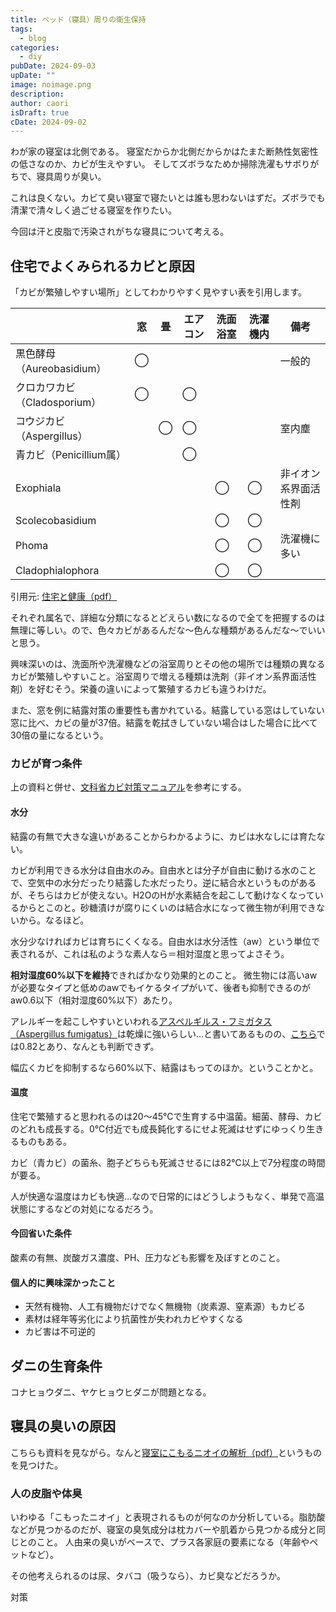 ```yaml
---
title: ベッド（寝具）周りの衛生保持
tags:
  - blog
categories:
  - diy
pubDate: 2024-09-03
upDate: ""
image: noimage.png
description: 
author: caori
isDraft: true
cDate: 2024-09-02
---
```

わが家の寝室は北側である。
寝室だからか北側だからかはたまた断熱性気密性の低さなのか、カビが生えやすい。
そしてズボラなためか掃除洗濯もサボりがちで、寝具周りが臭い。

これは良くない。カビて臭い寝室で寝たいとは誰も思わないはずだ。ズボラでも清潔で清々しく過ごせる寝室を作りたい。

今回は汗と皮脂で汚染されがちな寝具について考える。

## 住宅でよくみられるカビと原因

「カビが繁殖しやすい場所」としてわかりやすく見やすい表を引用します。

|                      | 窓   | 畳   | エアコン | 洗面浴室 | 洗濯機内 | 備考         |
| -------------------- | --- | --- | ---- | ---- | ---- | ---------- |
| 黒色酵母（Aureobasidium）  | ◯   |     |      |      |      | 一般的        |
| クロカワカビ（Cladosporium） | ◯   |     | ◯    |      |      |            |
| コウジカビ（Aspergillus）   |     | ◯   | ◯    |      |      | 室内塵        |
| 青カビ（Penicillium属）    |     |     | ◯    |      |      |            |
| Exophiala            |     |     |      | ◯    | ◯    | 非イオン系界面活性剤 |
| Scolecobasidium      |     |     |      | ◯    | ◯    |            |
| Phoma                |     |     |      | ◯    | ◯    | 洗濯機に多い     |
| Cladophialophora     |     |     |      | ◯    | ◯    |            |

引用元: [住宅と健康（pdf）](https://www.google.com/url?sa=t&source=web&rct=j&opi=89978449&url=https://www.jstage.jst.go.jp/article/seikatsueisei1957/34/4/34_4_179/_pdf/-char/ja&ved=2ahUKEwi_rO60jqSIAxXEa_UHHRi4ADAQFnoECCUQAQ&usg=AOvVaw1u07jdqgoOOoain6OtpbIe)

それぞれ属名で、詳細な分類になるとどえらい数になるので全てを把握するのは無理に等しい。ので、色々カビがあるんだな〜色んな種類があるんだな〜でいいと思う。

興味深いのは、洗面所や洗濯機などの浴室周りとその他の場所では種類の異なるカビが繁殖しやすいこと。浴室周りで増える種類は洗剤（非イオン系界面活性剤）を好むそう。栄養の違いによって繁殖するカビも違うわけだ。

また、窓を例に結露対策の重要性も書かれている。結露している窓はしていない窓に比べ、カビの量が37倍。結露を乾拭きしていない場合はした場合に比べて30倍の量になるという。

### カビが育つ条件

上の資料と併せ、[文科省カビ対策マニュアル](https://www.mext.go.jp/b_menu/shingi/chousa/sonota/003/houkoku/08111918/002.htm)を参考にする。

#### 水分

結露の有無で大きな違いがあることからわかるように、カビは水なしには育たない。

カビが利用できる水分は自由水のみ。自由水とは分子が自由に動ける水のことで、空気中の水分だったり結露した水だったり。逆に結合水というものがあるが、そちらはカビが使えない。H2OのHが水素結合を起こして動けなくなっているからとこのと。砂糖漬けが腐りにくいのは結合水になって微生物が利用できないから。なるほど。

水分少なければカビは育ちにくくなる。自由水は水分活性（aw）という単位で表されるが、これは私のような素人なら＝相対湿度と思ってよさそう。

**相対湿度60%以下を維持**できればかなり効果的とのこと。
微生物には高いawが必要なタイプと低めのawでもイケるタイプがいて、後者も抑制できるのがaw0.6以下（相対湿度60%以下）あたり。

アレルギーを起こしやすいといわれる[アスペルギルス・フミガタス（Aspergillus fumigatus）](https://www.thermofisher.com/allergy/jp/ja/allergy-causes/allergen-fact-sheets.html?allergen=aspergillus-fumigatus)は乾燥に強いらしい…と書いてあるものの、[こちら](https://www.metergroup.co.jp/expertise_library/library_220719_01.html)では0.82とあり、なんとも判断できず。

幅広くカビを抑制するなら60%以下、結露はもってのほか。ということかと。

#### 温度

住宅で繁殖すると思われるのは20〜45℃で生育する中温菌。細菌、酵母、カビのどれも成長する。0℃付近でも成長鈍化するにせよ死滅はせずにゆっくり生きるものもある。

カビ（青カビ）の菌糸、胞子どちらも死滅させるには82℃以上で7分程度の時間が要る。

人が快適な温度はカビも快適…なので日常的にはどうしようもなく、単発で高温状態にするなどの対処になるだろう。

#### 今回省いた条件

酸素の有無、炭酸ガス濃度、PH、圧力なども影響を及ぼすとのこと。

#### 個人的に興味深かったこと

- 天然有機物、人工有機物だけでなく無機物（炭素源、窒素源）もカビる
- 素材は経年等劣化により抗菌性が失われカビやすくなる
- カビ害は不可逆的

## ダニの生育条件

コナヒョウダニ、ヤケヒョウヒダニが問題となる。


## 寝具の臭いの原因

こちらも資料を見ながら。なんと[寝室にこもるニオイの解析（pdf）](https://www.google.com/url?sa=t&source=web&rct=j&opi=89978449&url=https://www.jstage.jst.go.jp/article/bunsekikagaku/62/3/62_207/_pdf&ved=2ahUKEwiL_8m0maSIAxVB4zQHHTuKBsIQFnoECBUQAQ&usg=AOvVaw0NE_J8ATtQQtqOqXhFFLil)というものを見つけた。

### 人の皮脂や体臭

いわゆる「こもったニオイ」と表現されるものが何なのか分析している。脂肪酸などが見つかるのだが、寝室の臭気成分は枕カバーや肌着から見つかる成分と同じとのこと。 人由来の臭いがベースで、プラス各家庭の要素になる（年齢やペットなど）。

その他考えられるのは尿、タバコ（吸うなら）、カビ臭などだろうか。

対策